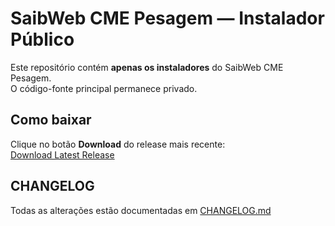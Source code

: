 # SaibWeb CME Pesagem — Instalador Público

Este repositório contém **apenas os instaladores** do SaibWeb CME Pesagem.  
O código-fonte principal permanece privado.

## Como baixar

Clique no botão **Download** do release mais recente:  
[Download Latest Release](https://github.com/adminsaibweb/installer-cme-pesagem-app/releases/download/latest/SaibWeb.-.CME.Pesagem.Setup.1.0.6.exe)

## CHANGELOG

Todas as alterações estão documentadas em [CHANGELOG.md](./CHANGELOG.md)
